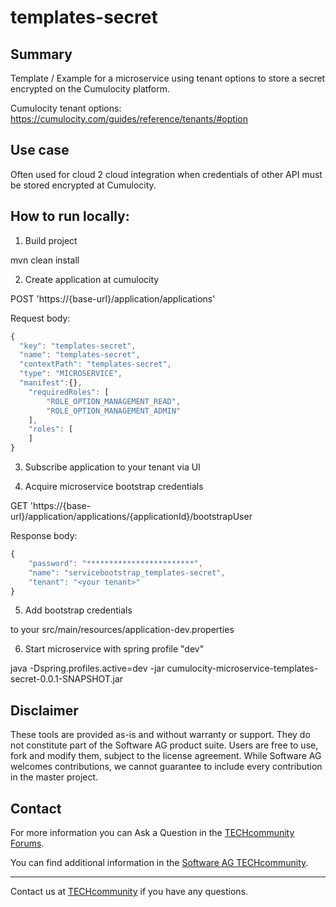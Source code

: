 # templates-secret

## Summary
Template / Example for a microservice using tenant options to store a secret encrypted on the Cumulocity platform.

Cumulocity tenant options: https://cumulocity.com/guides/reference/tenants/#option


## Use case

Often used for cloud 2 cloud integration when credentials of other API must be stored encrypted at Cumulocity. 

## How to run locally:

1. Build project

mvn clean install

2. Create application at cumulocity

POST 'https://{base-url}/application/applications'

Request body:

```javascript
{
  "key": "templates-secret",
  "name": "templates-secret",
  "contextPath": "templates-secret",
  "type": "MICROSERVICE",
  "manifest":{},	
	"requiredRoles": [
        "ROLE_OPTION_MANAGEMENT_READ",
        "ROLE_OPTION_MANAGEMENT_ADMIN"
	],
	"roles": [
	]
}
```

3. Subscribe application to your tenant via UI

4. Acquire microservice bootstrap credentials

GET 'https://{base-url}/application/applications/{applicationId}/bootstrapUser

Response body:

```javascript
{
    "password": "************************",
    "name": "servicebootstrap_templates-secret",
    "tenant": "<your tenant>"
}
```

5. Add bootstrap credentials 

to your src/main/resources/application-dev.properties

6. Start microservice with spring profile "dev"

java -Dspring.profiles.active=dev -jar cumulocity-microservice-templates-secret-0.0.1-SNAPSHOT.jar

## Disclaimer

These tools are provided as-is and without warranty or support. They do not constitute part of the Software AG product suite. Users are free to use, fork and modify them, subject to the license agreement. While Software AG welcomes contributions, we cannot guarantee to include every contribution in the master project.

## Contact

For more information you can Ask a Question in the [TECHcommunity Forums](http://tech.forums.softwareag.com/techjforum/forums/list.page?product=cumulocity).

You can find additional information in the [Software AG TECHcommunity](http://techcommunity.softwareag.com/home/-/product/name/cumulocity).

_________________
Contact us at [TECHcommunity](mailto:technologycommunity@softwareag.com?subject=Github/SoftwareAG) if you have any questions.
